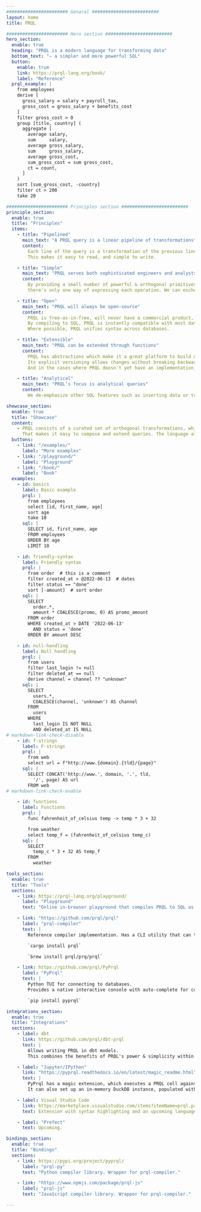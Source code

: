 ```yaml
---
####################### Genaral #########################
layout: home
title: PRQL

####################### Hero section #########################
hero_section:
  enable: true
  heading: "PRQL is a modern language for transforming data"
  bottom_text: "— a simpler and more powerful SQL"
  button:
    enable: true
    link: https://prql-lang.org/book/
    label: "Reference"
  prql_example: |
    from employees
    derive [
      gross_salary = salary + payroll_tax,
      gross_cost = gross_salary + benefits_cost
    ]
    filter gross_cost > 0
    group [title, country] (
      aggregate [
        average salary,
        sum     salary,
        average gross_salary,
        sum     gross_salary,
        average gross_cost,
        sum_gross_cost = sum gross_cost,
        ct = count,
      ]
    )
    sort [sum_gross_cost, -country]
    filter ct > 200
    take 20

####################### Principles section #########################
principle_section:
  enable: true
  title: "Principles"
  items:
    - title: "Pipelined"
      main_text: "A PRQL query is a linear pipeline of transformations"
      content:
        Each line of the query is a transformation of the previous line’s result.
        This makes it easy to read, and simple to write.

    - title: "Simple"
      main_text: "PRQL serves both sophisticated engineers and analysts without coding experience."
      content:
        By providing a small number of powerful & orthogonal primitives, queries are simpler —
        there's only one way of expressing each operation. We can eschew the debt that SQL has built up.

    - title: "Open"
      main_text: "PRQL will always be open-source"
      content:
        PRQL is free-as-in-free, will never have a commercial product, and doesn’t prioritize one database over others.
        By compiling to SQL, PRQL is instantly compatible with most databases, and existing tools or programming languages that manage SQL.
        Where possible, PRQL unifies syntax across databases.

    - title: "Extensible"
      main_text: "PRQL can be extended through functions"
      content:
        PRQL has abstractions which make it a great platform to build on.
        Its explicit versioning allows changes without breaking backward-compatibility.
        And in the cases where PRQL doesn't yet have an implementation, it allows embedding SQL with S-Strings.

    - title: "Analytical"
      main_text: "PRQL’s focus is analytical queries"
      content:
        We de-emphasize other SQL features such as inserting data or transactions.

showcase_section:
  enable: true
  title: "Showcase"
  content:
    - PRQL consists of a curated set of orthogonal transformations, which are combined together to form a pipeline.
      That makes it easy to compose and extend queries. The language also benefits from modern features, such syntax for dates, ranges and f-strings as well as functions, type checking and better null handling.
  buttons:
    - link: "/examples/"
      label: "More examples"
    - link: "/playground/"
      label: "Playground"
    - link: "/book/"
      label: "Book"
  examples:
    - id: basics
      label: Basic example
      prql: |
        from employees
        select [id, first_name, age]
        sort age
        take 10
      sql: |
        SELECT id, first_name, age
        FROM employees
        ORDER BY age
        LIMIT 10

    - id: friendly-syntax
      label: Friendly syntax
      prql: |
        from order  # this is a comment
        filter created_at > @2022-06-13  # dates
        filter status == "done"
        sort [-amount]  # sort order
      sql: |
        SELECT
          order.*,
          amount * COALESCE(promo, 0) AS promo_amount
        FROM order
        WHERE created_at > DATE '2022-06-13'
          AND status = 'done'
        ORDER BY amount DESC

    - id: null-handling
      label: Null handling
      prql: |
        from users
        filter last_login != null
        filter deleted_at == null
        derive channel = channel ?? "unknown"
      sql: |
        SELECT
          users.*,
          COALESCE(channel, 'unknown') AS channel
        FROM
          users
        WHERE
          last_login IS NOT NULL
          AND deleted_at IS NULL
# markdown-link-check-disable
    - id: f-strings
      label: F-strings
      prql: |
        from web
        select url = f"http://www.{domain}.{tld}/{page}"
      sql: |
        SELECT CONCAT('http://www.', domain, '.', tld,
          '/', page) AS url
        FROM web
# markdown-link-check-enable

    - id: functions
      label: Functions
      prql: |
        func fahrenheit_of_celsius temp -> temp * 3 + 32

        from weather
        select temp_f = (fahrenheit_of_celsius temp_c)
      sql: |
        SELECT
          temp_c * 3 + 32 AS temp_f
        FROM
          weather

tools_section:
  enable: true
  title: "Tools"
  sections:
    - link: https://prql-lang.org/playground/
      label: "Playground"
      text: "Online in-browser playground that compiles PRQL to SQL as you type."

    - link: "https://github.com/prql/prql"
      label: "prql-compiler"
      text: |
        Reference compiler implementation. Has a CLI utility that can transpile, format and annotate PRQL queries.

        `cargo install prql`

        `brew install prql/prq/prql`

    - link: https://github.com/prql/PyPrql
      label: "PyPrql"
      text: |
        Python TUI for connecting to databases.
        Provides a native interactive console with auto-complete for column names and Jupyter/IPython cell magic.

        `pip install pyprql`

integrations_section:
  enable: true
  title: "Integrations"
  sections:
    - label: dbt
      link: https://github.com/prql/dbt-prql
      text: |
        Allows writing PRQL in dbt models.
        This combines the benefits of PRQL's power & simplicity within queries, with dbt's version control, lineage & testing across queries.

    - label: "Jupyter/IPython"
      link: "https://pyprql.readthedocs.io/en/latest/magic_readme.html"
      text: |
        PyPrql has a magic extension, which executes a PRQL cell against a database.
        It can also set up an in-memory DuckDB instance, populated with a pandas dataframes.

    - label: Visual Studio Code
      link: https://marketplace.visualstudio.com/items?itemName=prql.prql
      text: Extension with syntax highlighting and an upcoming language server.

    - label: "Prefect"
      text: Upcoming.

bindings_section:
  enable: true
  title: "Bindings"
  sections:
    - link: https://pypi.org/project/pyprql/
      label: "prql-py"
      text: "Python compiler library. Wrapper for prql-compiler."

    - link: "https://www.npmjs.com/package/prql-js"
      label: "prql-js"
      text: "JavaScript compiler library. Wrapper for prql-compiler."

---
```

